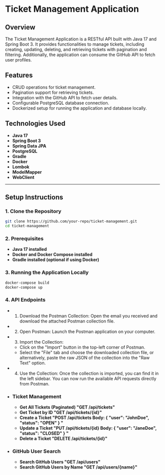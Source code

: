 # Ticket Management Application

## **Overview**

The Ticket Management Application is a RESTful API built with Java 17 and Spring Boot 3. It provides functionalities to manage tickets, including creating, updating, deleting, and retrieving tickets with pagination and filtering. Additionally, the application can consume the GitHub API to fetch user profiles.

## **Features**
- CRUD operations for ticket management.
- Pagination support for retrieving tickets.
- Integration with the GitHub API to fetch user details.
- Configurable PostgreSQL database connection.
- Dockerized setup for running the application and database locally.

## **Technologies Used**
- **Java 17**
- **Spring Boot 3**
- **Spring Data JPA**
- **PostgreSQL**
- **Gradle**
- **Docker**
- **Lombok**
- **ModelMapper**
- **WebClient**

---

## **Setup Instructions**

### **1. Clone the Repository**
```bash
git clone https://github.com/your-repo/ticket-management.git
cd ticket-management
```

### **2. Prerequisites**
- **Java 17 installed**
- **Docker and Docker Compose installed**
- **Gradle installed (optional if using Docker)**

### **3. Running the Application Locally**
```bash
docker-compose build
docker-compose up
```

### **4. API Endpoints**
- 1. Download the Postman Collection: Open the email you received and download the attached Postman collection file.

- 2. Open Postman: Launch the Postman application on your computer.

- 3. Import the Collection:

  - Click on the "Import" button in the top-left corner of Postman.
  - Select the "File" tab and choose the downloaded collection file, or alternatively, paste the raw JSON of the collection into the "Raw Text" option.
- 4. Use the Collection: Once the collection is imported, you can find it in the left sidebar. You can now run the available API requests directly from Postman.

- ### **Ticket Management**
  - **Get All Tickets (Paginated) "GET /api/tickets"**
  - **Get Ticket by ID "GET /api/tickets/{id}"**
  - **Create a Ticket "POST /api/tickets
    Body: {
    "user": "JohnDoe",
    "status": "OPEN"
    }
    "**
  - **Update a Ticket "PUT /api/tickets/{id}
    Body: {
    "user": "JaneDoe",
    "status": "CLOSED"
    }
    "**
  - **Delete a Ticket "DELETE /api/tickets/{id}"**
  
- ### **GitHub User Search**
  - **Search GitHub Users "GET /api/users"**
  - **Search GitHub Users by Name "GET /api/users/{name}"**